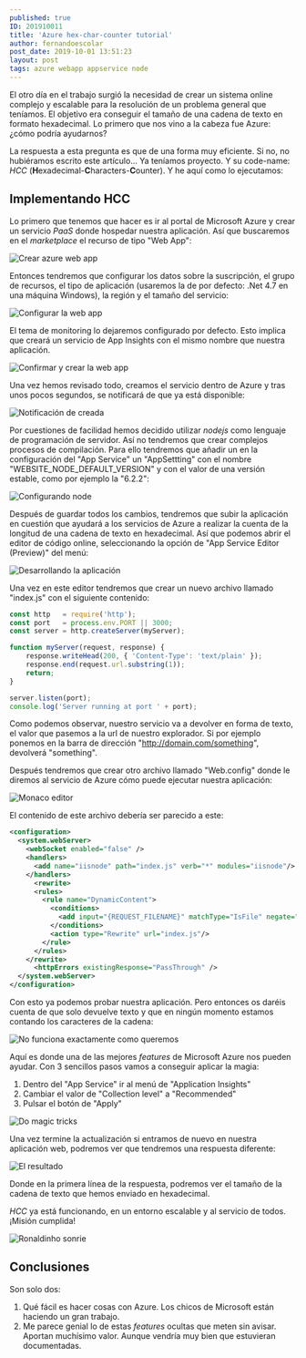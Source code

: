 ```yaml
---
published: true
ID: 201910011
title: 'Azure hex-char-counter tutorial'
author: fernandoescolar
post_date: 2019-10-01 13:51:23
layout: post
tags: azure webapp appservice node
---
```


El otro día en el trabajo surgió la necesidad de crear un sistema online complejo y escalable para la resolución de un problema general que teníamos. El objetivo era conseguir el tamaño de una cadena de texto en formato hexadecimal. Lo primero que nos vino a la cabeza fue Azure: ¿cómo podría ayudarnos?<!--break-->

La respuesta a esta pregunta es que de una forma muy eficiente. Si no, no hubiéramos escrito este artículo... Ya teníamos proyecto. Y su code-name: *HCC* (**H**exadecimal-**C**haracters-**C**ounter). Y he aquí como lo ejecutamos:

## Implementando HCC

Lo primero que tenemos que hacer es ir al portal de Microsoft Azure y crear un servicio *PaaS* donde hospedar nuestra aplicación. Así que buscaremos en el *marketplace* el recurso de tipo "Web App":

![Crear azure web app](/assets/uploads/2019/09/hex-counter-1.png)

Entonces tendremos que configurar los datos sobre la suscripción, el grupo de recursos, el tipo de aplicación (usaremos la de por defecto: .Net 4.7 en una máquina Windows), la región y el tamaño del servicio:

![Configurar la web app](/assets/uploads/2019/09/hex-counter-2.png)

El tema de monitoring lo dejaremos configurado por defecto. Esto implica que creará un servicio de App Insights con el mismo nombre que nuestra aplicación.

![Confirmar y crear la web app](/assets/uploads/2019/09/hex-counter-3.png)

Una vez hemos revisado todo, creamos el servicio dentro de Azure y tras unos pocos segundos, se notificará de que ya está disponible:

![Notificación de creada](/assets/uploads/2019/09/hex-counter-4.png)

Por cuestiones de facilidad hemos decidido utilizar *nodejs* como lenguaje de programación de servidor. Así no tendremos que crear complejos procesos de compilación. Para ello tendremos que añadir un en la configuración del "App Service" un "AppSettting" con el nombre "WEBSITE_NODE_DEFAULT_VERSION" y con el valor de una versión estable, como por ejemplo la "6.2.2":

![Configurando node](/assets/uploads/2019/09/hex-counter-5.png)

Después de guardar todos los cambios, tendremos que subir la aplicación en cuestión que ayudará a los servicios de Azure a realizar la cuenta de la longitud de una cadena de texto en hexadecimal. Así que podemos abrir el editor de código online, seleccionando la opción de "App Service Editor (Preview)" del menú:

![Desarrollando la aplicación](/assets/uploads/2019/09/hex-counter-6.png)

Una vez en este editor tendremos que crear un nuevo archivo llamado "index.js" con el siguiente contenido:

```js
const http   = require('http');
const port   = process.env.PORT || 3000;
const server = http.createServer(myServer);

function myServer(request, response) {
	response.writeHead(200, { 'Content-Type': 'text/plain' });
    response.end(request.url.substring(1));
    return;
}

server.listen(port);
console.log('Server running at port ' + port);
```

Como podemos observar, nuestro servicio va a devolver en forma de texto, el valor que pasemos a la url de nuestro explorador. Si por ejemplo ponemos en la barra de dirección "http://domain.com/something", devolverá "something".

Después tendremos que crear otro archivo llamado "Web.config" donde le diremos al servicio de Azure cómo puede ejecutar nuestra aplicación:

![Monaco editor](/assets/uploads/2019/09/hex-counter-7.png)

El contenido de este archivo debería ser parecido a este:

```xml
<configuration>
  <system.webServer>
    <webSocket enabled="false" />
    <handlers>
      <add name="iisnode" path="index.js" verb="*" modules="iisnode"/>
    </handlers>
	  <rewrite>
      <rules>
        <rule name="DynamicContent">
          <conditions>
            <add input="{REQUEST_FILENAME}" matchType="IsFile" negate="True"/>
          </conditions>
          <action type="Rewrite" url="index.js"/>
        </rule>
      </rules>
    </rewrite>
	  <httpErrors existingResponse="PassThrough" />
  </system.webServer>
</configuration>
```

Con esto ya podemos probar nuestra aplicación. Pero entonces os daréis cuenta de que solo devuelve texto y que en ningún momento estamos contando los caracteres de la cadena:

![No funciona exactamente como queremos](/assets/uploads/2019/09/hex-counter-bad.png)

Aquí es donde una de las mejores *features* de Microsoft Azure nos pueden ayudar. Con 3 sencillos pasos vamos a conseguir aplicar la magia:

1. Dentro del "App Service" ir al menú de "Application Insights"
2. Cambiar el valor de "Collection level" a "Recommended"
3. Pulsar el botón de "Apply"

![Do magic tricks](/assets/uploads/2019/09/hex-counter-8.png)

Una vez termine la actualización si entramos de nuevo en nuestra aplicación web, podremos ver que tendremos una respuesta diferente:

![El resultado](/assets/uploads/2019/09/hex-counter-9.png)

Donde en la primera línea de la respuesta, podremos ver el tamaño de la cadena de texto que hemos enviado en hexadecimal.

*HCC* ya está funcionando, en un entorno escalable y al servicio de todos. ¡Misión cumplida!

![Ronaldinho sonrie](/assets/uploads/2019/09/ronaldinho.jpg)

## Conclusiones

Son solo dos:

1. Qué fácil es hacer cosas con Azure. Los chicos de Microsoft están haciendo un gran trabajo.
2. Me parece genial lo de estas *features* ocultas que meten sin avisar. Aportan muchísimo valor. Aunque vendría muy bien que estuvieran documentadas.
